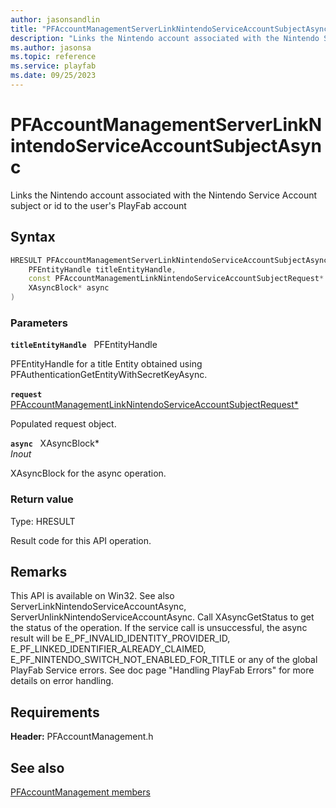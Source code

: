 ```yaml
---
author: jasonsandlin
title: "PFAccountManagementServerLinkNintendoServiceAccountSubjectAsync"
description: "Links the Nintendo account associated with the Nintendo Service Account subject or id to the user's PlayFab account"
ms.author: jasonsa
ms.topic: reference
ms.service: playfab
ms.date: 09/25/2023
---
```


# PFAccountManagementServerLinkNintendoServiceAccountSubjectAsync  

Links the Nintendo account associated with the Nintendo Service Account subject or id to the user's PlayFab account  

## Syntax  
  
```cpp
HRESULT PFAccountManagementServerLinkNintendoServiceAccountSubjectAsync(  
    PFEntityHandle titleEntityHandle,  
    const PFAccountManagementLinkNintendoServiceAccountSubjectRequest* request,  
    XAsyncBlock* async  
)  
```  
  
### Parameters  
  
**`titleEntityHandle`** &nbsp; PFEntityHandle  
  
PFEntityHandle for a title Entity obtained using PFAuthenticationGetEntityWithSecretKeyAsync.  
  
**`request`** &nbsp; [PFAccountManagementLinkNintendoServiceAccountSubjectRequest*](../../pfaccountmanagementtypes/structs/pfaccountmanagementlinknintendoserviceaccountsubjectrequest.md)  
  
Populated request object.  
  
**`async`** &nbsp; XAsyncBlock*  
*_Inout_*  
  
XAsyncBlock for the async operation.  
  
  
### Return value
Type: HRESULT
  
Result code for this API operation.
  
## Remarks  
  
This API is available on Win32. See also ServerLinkNintendoServiceAccountAsync, ServerUnlinkNintendoServiceAccountAsync. Call XAsyncGetStatus to get the status of the operation. If the service call is unsuccessful, the async result will be E_PF_INVALID_IDENTITY_PROVIDER_ID, E_PF_LINKED_IDENTIFIER_ALREADY_CLAIMED, E_PF_NINTENDO_SWITCH_NOT_ENABLED_FOR_TITLE or any of the global PlayFab Service errors. See doc page "Handling PlayFab Errors" for more details on error handling.
  
## Requirements  
  
**Header:** PFAccountManagement.h
  
## See also  
[PFAccountManagement members](../pfaccountmanagement_members.md)  

  
  
